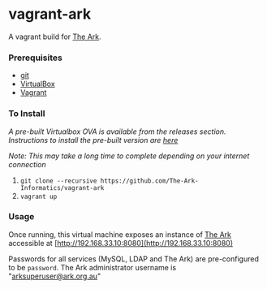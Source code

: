 vagrant-ark
===========

A vagrant build for [The Ark](https://github.com/The-Ark-Informatics/ark/).

### Prerequisites

- [git](https://git-scm.com/)
- [VirtualBox](https://www.virtualbox.org/)
- [Vagrant](https://www.vagrantup.com/)

### To Install
_A pre-built Virtualbox OVA is available from the releases section. Instructions to install the pre-built version are [here](#)_

_Note: This may take a long time to complete depending on your internet connection_

1. `git clone --recursive https://github.com/The-Ark-Informatics/vagrant-ark`
2. `vagrant up`

### Usage

Once running, this virtual machine exposes an instance of [The Ark](https://github.com/The-Ark-Informatics/ark) accessible at [http://192.168.33.10:8080](http://192.168.33.10:8080)

Passwords for all services (MySQL, LDAP and The Ark) are pre-configured to be `password`. The Ark administrator username is "arksuperuser@ark.org.au"


